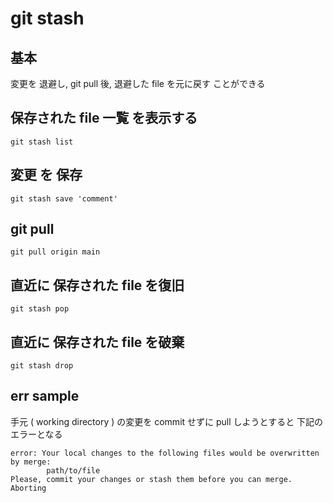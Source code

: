 
# git stash


## 基本

変更を 退避し, git pull 後, 退避した file を元に戻す
ことができる


## 保存された file 一覧 を表示する

```
git stash list
```


## 変更 を 保存

```
git stash save 'comment'
```


## git pull

```
git pull origin main
```


## 直近に 保存された file を復旧

```
git stash pop
```


## 直近に 保存された file を破棄

```
git stash drop
```


## err sample

手元 ( working directory ) の変更を commit せずに
pull しようとすると
下記のエラーとなる

```
error: Your local changes to the following files would be overwritten by merge:
        path/to/file
Please, commit your changes or stash them before you can merge.
Aborting
```



